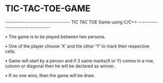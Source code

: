 # TIC-TAC-TOE-GAME

--------------------------------- TIC TAC TOE Game using C/C++ ---------------------------------



• The game is to be played between two persons.


• One of the player choose ‘X’ and the other ‘Y’ to mark their respective cells.


• Game will start by a person and if 3 same marks(X or Y) comes in a row, column or diagonal 
  then he will be declared as winner..


• If no one wins, then the game will be draw.
